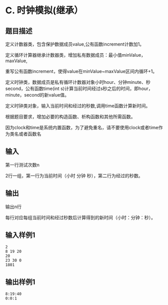 # C. 时钟模拟(继承）

## 题目描述

定义计数器类，包含保护数据成员value,公有函数increment计数加1。

定义循环计算器继承计数器类，增加私有数据成员：最小值minValue，maxValue,

重写公有函数increment，使得value在minValue~maxValue区间内循环+1。

定义时钟类，数据成员是私有循环计数器对象小时hour、分钟minute、秒second，公有函数time(int s)计算当前时间经过s秒之后的时间，即hour，minute，second的新value值。

定义时钟类对象，输入当前时间和经过的秒数,调用time函数计算新时间。

根据题目要求，增加必要的构造函数、析构函数和其他所需函数。

因为clock和time是系统内置函数，为了避免重名，请不要使用clock或者time作为类名或者函数名

## 输入

第一行测试次数n

2行一组，第一行为当前时间（小时 分钟 秒），第二行为经过的秒数。

## 输出

输出n行

每行对应每组当前时间和经过秒数后计算得到的新时间（小时：分钟：秒）。

## 输入样例1 

```
2
8 19 20
20
23 30 0
1801
```

## 输出样例1

```
8:19:40
0:0:1

```

